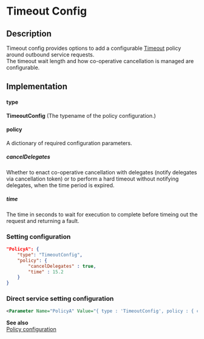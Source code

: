 # Timeout Config

## Description
Timeout config provides options to add a configurable [Timeout](https://github.com/App-vNext/Polly/wiki/Timeout) policy around outbound service requests.<br/>
The timeout wait length and how co-operative cancellation is managed are configurable.

## Implementation
#### type
__TimeoutConfig__ (The typename of the policy configuration.)

#### policy
A dictionary of required configuration parameters.

##### cancelDelegates
Whether to enact co-operative cancellation with delegates (notify delegates via cancellation token) or to perform a hard timeout without notifying delegates, when the time period is expired.   

##### time
The time in seconds to wait for execution to complete before timeing out the request and returning a fault.

### Setting configuration
```json
"PolicyA": {
    "type": "TimeoutConfig",
    "policy": {
        "cancelDelegates" : true,
        "time" : 15.2
    }
}
```

### Direct service setting configuration
```xml
<Parameter Name="PolicyA" Value="{ type : 'TimeoutConfig', policy : { cancelDelegates : true, time : 15.2 } }" />
```

__See also__<br/>
[Policy configuration](./Policy.md)